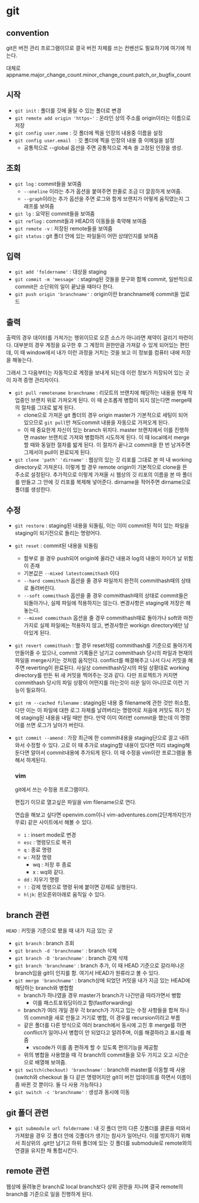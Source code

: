 # git
## convention

git은 버전 관리 프로그램이므로 결국 버전 자체를 쓰는 컨벤션도 필요하기에 여기에 적는다.

대체로 appname.major_change_count.minor_change_count.patch_or_bugfix_count

## 시작
- `git init` : 폴더를 깃에 올릴 수 있는 폴더로 변경
- `git remote add origin 'https~'` : 온라인 상의 주소를 origin이라는 이름으로 저장
- `git config user.name` : 깃 폴더에 찍을 인장의 내용중 이름을 설정
- `git config user.email ` : 깃 폴더에 찍을 인장의 내용 중 이메일을 설정
  - 공통적으로 --global 옵션을 주면 공통적으로 계속 쓸 고정된 인장을 생성.

## 조회
- `git log` : commit들을 보여줌
  - `--oneline` 이라는 추가 옵션을 붙여주면 한줄로 조금 더 깔끔하게 보여줌.
  - `--graph`이라는 추가 옵션을 주면 로그와 함게 브랜치가 어떻게 움직였는지 그래프를 보여줌
- `git lg` : 요약된 commit들을 보여줌
- `git reflog` : commit들과 HEAD의 이동들을 축약해 보여줌
- `git remote -v` : 저장된 remote들을 보여줌
- `git status` : git 폴더 안에 있는 파일들이 어떤 상태인지를 보여줌

## 입력
- `git add 'foldername'` : 대상을 staging
- `git commit -m 'message'` : staging된 것들을 문구와 함께 commit, 일반적으로 commit은 소단위의 일이 끝났을 때마다 한다.
- `git push origin 'branchname'` : origin이란 branchname에 commit을 업로드

## 출력

출력의 경우 데이터를 가져가는 행위이므로 오픈 소스가 아니라면 제약이 걸리기 마련이다. 대부분의 경우 계정을 요구한 후 그 계정의 권한만큼 가져갈 수 있게 되어있는 편인데,  이 때 window에서 내가 이런 과정을 거치는 것을 보고 이 정보를 컴퓨터 내에 저장을 해놓는다.

그래서 그 다음부터는 자동적으로 계정을 보내게 되는데 이런 정보가 저장되어 있는 곳이 자격 증명 관리자이다.

- `git pull remotename branchname` : 리모트의 브랜치에 해당하는 내용을 현재 작업중인 브랜치 위로 가져오게 된다. 이 때 순조롭게 병합이 되지 않는다면 merge때의 절차를 그대로 밟게 된다.
  - clone으로 가져온 git 폴더의 경우 origin master가 기본적으로 세팅이 되어 있으므로 `git pull`만 쳐도commit 내용을 자동으로 가져오게 된다. 
  - 이 때 중요한게 자신이 있는 branch 위치다. master 브랜치에서 이를 진행하면 master 브랜치로 가져와 병합하려 시도하게 된다. 이 때 local에서 merge할 때와 동일한 절차를 밟게 된다. 이 절차가 끝나고 commit을 한 번 남겨주면 그제서야 pull이 완료되게 된다.
- `git clone 'path' 'dirname'` : 웹상의 있는 깃 리포를 그대로 본 떠 내 working directory로 가져온다. 이렇게 할 경우 remote origin이 기본적으로 clone을 뜬 주소로 설정된다. 추가적으로 이렇게 가져올 시 웹상의 깃 리포의 이름을 본 따 폴더를 만들고 그 안에 깃 리포를 복제해 넣어준다. dirname을 적어주면 dirname으로 폴더를 생성한다. 

## 수정
- `git restore` : staging된 내용을 되돌림, 이는 이미 commit된 적이 있는 파일을 staging이 되기전으로 돌리는 명령어다. 

- `git reset` : commit된 내용을 되돌림
	
	- 함부로 쓸 경우 push되어 origin에 올라간 내용과 log의 내용이 차이가 날 위험이 존재
	- 기본값은 `--mixed latestcommithash` 이다
	- `--hard commithash`  옵션을 줄 경우 파일까지 완전히 commithash때의 상태로 돌려버린다.
	- `--soft commithash` 옵션을 줄 경우 commithash때의 상태로 commit들은 되돌아가나, 실제 파일에 적용하지는 않는다. 변경사항은 staging에 저장은 해놓는다.
	- `--mixed commithash` 옵션을 줄 경우 commithash때로 돌아가나 soft와 마찬가지로 실제 파일에는 적용하지 않고, 변경사항은 workign directory에만 남아있게 된다.
	
- `git revert commithash` : 할 경우 reset처럼 commithash를 기준으로 돌아가게 만들어줄 수 있으나, commit 기록들은 남기고 commithash 당시의 파일과 현재의 파일을 merge시키는 것처럼 움직인다. conflict를 해결해주고 나서 다시 커밋을 해주면 reverting이 완료된다. 사실상 commithash당시의 파일 상황대로 working directory를 만든 뒤 새 커밋을 찍어주는 것과 같다. 다만 프로젝트가 커지면 commithash 당시의 파일 상황이 어떤지를 아는것이 쉬운 일이 아니므로 이런 기능이 필요하다.

- `git rm --cached filename` : staging된 내용 중 filename에 관한 것만 취소함, 다만 이는 이 파일에 대한 로그 자체를 날려버리는 명령어로 처음에 커밋도 하기 전에 staging된 내용을 내릴 때만 한다. 만약 이미 여러번 commit을 했는데 이 명령어를 쓰면 로그가 날아가 버린다.

- `git commit --amend` : 가장 최근에 한 commit내용을 staging단으로 끌고 내려와서 수정할 수 있다. 고로 이 때 추가로 staging할 내용이 있다면 미리 staging해둔다면 알아서 commit내용에 추가되게 된다. 이 때 수정을 vim이란 프로그램을 통해서 하게된다.  

  ### vim

  git에서 쓰는 수정용 프로그램이다.

  편집기 이므로 열고싶은 파일을 vim filename으로 연다.
  
  연습을 해보고 싶다면 openvim.com이나 vim-adventures.com(2단계까지인가 무료) 같은 사이트에서 해볼 수 있다.
  
  - `i` : insert mode로 변경
  - `esc` : 명령모드로 복귀
  - `q`  : 종료 명령
  - `w` : 저장 명령
    - wq : 저장 후 종료
    - x : wq와 같다.
  - `dd` : 지우기 명령
  - `!` : 강제 명령으로 명령 뒤에 붙이면 강제로 실행된다.  
  - `hljk`: 왼오른위아래로 움직일 수 있다.

## branch 관련
`HEAD` : 커밋을 기준으로 봤을 때 내가 지금 있는 곳

- `git branch` :  branch 조회
- `git branch -d 'branchname'` : branch 삭제
- `git branch -D 'branchname'` : branch 강제 삭제
- `git branch 'branchname'` : branch 추가, 이 때 HEAD 기준으로 갈라져나온 branch임을 git이 인지를 함. 여기서 HEAD가 원류라고 볼 수 있다.
- `git merge 'branchname'` : branch상에 되었던 커밋을 내가 지금 있는 HEAD에 해당하는 branch와 병합함 
	- branch가 하나였을 경우 master가 branch가 나간만큼 따라가면서 병합
		- 이를 패스트포워딩이라고 함(fastforwarding)
	- branch가 여러 개일 경우 각 branch가 가지고 있는 수정 사항들을 합쳐 하나의 commit을 새로 만들고 거기로 병합, 이 경우를 recursion이라고 부름
	- 같은 폴더를 다른 방식으로 여러 branch에서 동시에 고친 후 merge를 하면 conflict가 일어나서 병합이 안 되었다고 알려주며, 이를 해결하라고 표시를 해줌
	  - vscode가 이를 좀 편하게 할 수 있도록 편의기능을 제공함
	- 위의 병합을 사용했을 때 각 branch의 commit들을 모두 가지고 오고 시간순으로 배열해 보여줌.
- `git switch(checkout) 'branchname'` :  branch와 master를 이동할 때 사용(switch와 checkout 둘 다 같은 명령어지만 git이 버전 업데이트를 하면서 이름이 좀 바뀐 것 뿐이다. 둘 다 사용 가능하다.)
- `git switch -c 'branchname'` : 생성과 동시에 이동

## git 폴더 관련

- `git submodule url foldername` : 내 깃 폴더 안의 다른 깃폴더를 클론을 떠와서 가져왔을 경우 깃 폴더 안에 깃폴더가 생기는 참사가 일어난다. 이를 방지하기 위해서 최상위의 .git만 남기고 하위 폴더에 있는 깃 폴더를 submodule로 remote와의 연결을 유지한 채 통합시킨다.

## remote 관련

웹상에 올려놓은 branch로 local branch보다 상위 권한을 지니며 결국 remote의 branch를 기준으로 일을 진행하게 된다.

